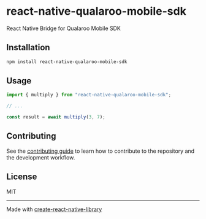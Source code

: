 # react-native-qualaroo-mobile-sdk
React Native Bridge for Qualaroo Mobile SDK
## Installation

```sh
npm install react-native-qualaroo-mobile-sdk
```

## Usage

```js
import { multiply } from "react-native-qualaroo-mobile-sdk";

// ...

const result = await multiply(3, 7);
```

## Contributing

See the [contributing guide](CONTRIBUTING.md) to learn how to contribute to the repository and the development workflow.

## License

MIT

---

Made with [create-react-native-library](https://github.com/callstack/react-native-builder-bob)
